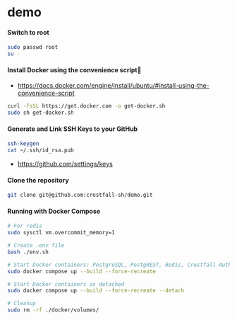 # demo

#### Switch to root

```sh
sudo passwd root
su -
```

#### Install Docker using the convenience script🔗

- https://docs.docker.com/engine/install/ubuntu/#install-using-the-convenience-script

```sh
curl -fsSL https://get.docker.com -o get-docker.sh
sudo sh get-docker.sh
```

#### Generate and Link SSH Keys to your GitHub

```sh
ssh-keygen
cat ~/.ssh/id_rsa.pub
```

- https://github.com/settings/keys

#### Clone the repository

```sh
git clone git@github.com:crestfall-sh/demo.git
```

#### Running with Docker Compose

```sh
# For redis
sudo sysctl vm.overcommit_memory=1

# Create .env file
bash ./env.sh

# Start Docker containers: PostgreSQL, PostgREST, Redis, Crestfall Authentication API
sudo docker compose up --build --force-recreate

# Start Docker containers as detached
sudo docker compose up --build --force-recreate --detach

# Cleanup
sudo rm -rf ./docker/volumes/
```